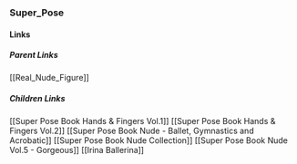 ### Super_Pose
#### Links
##### Parent Links
[[Real_Nude_Figure]]
##### Children Links
[[Super Pose Book Hands & Fingers Vol.1]]
[[Super Pose Book Hands & Fingers Vol.2]]
[[Super Pose Book Nude - Ballet, Gymnastics and Acrobatic]]
[[Super Pose Book Nude Collection]]
[[Super Pose Book Nude Vol.5 - Gorgeous]]
[[Irina Ballerina]]
